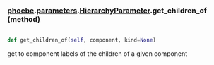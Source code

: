 ### [phoebe](phoebe.md).[parameters](phoebe.parameters.md).[HierarchyParameter](phoebe.parameters.HierarchyParameter.md).get_children_of (method)


```py

def get_children_of(self, component, kind=None)

```



get to component labels of the children of a given component

